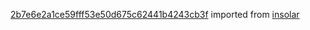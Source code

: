 [2b7e6e2a1ce59fff53e50d675c62441b4243cb3f](https://github.com/insolar/insolar/commit/2b7e6e2a1ce59fff53e50d675c62441b4243cb3f) imported from [insolar](https://github.com/insolar/insolar)
